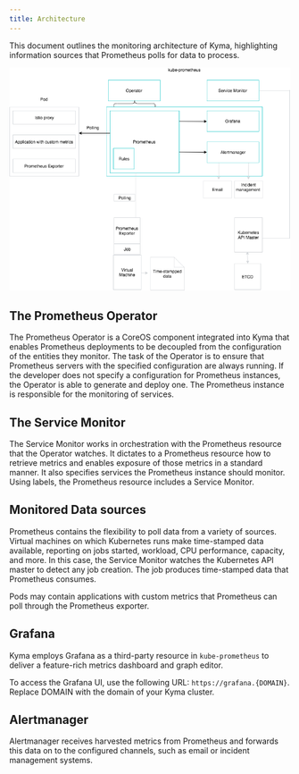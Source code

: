 ```yaml
---
title: Architecture
---
```


This document outlines the monitoring architecture of Kyma, highlighting information sources that Prometheus polls for data to process.


![Monitoring architecture in Kyma](./assets/monitoring.png)


## The Prometheus Operator

The Prometheus Operator is a CoreOS component integrated into Kyma that enables Prometheus deployments to be decoupled from the configuration of the entities they monitor. The task of the Operator is to ensure that Prometheus servers with the specified configuration are always running. If the developer does not specify a configuration for Prometheus instances, the Operator is able to generate and deploy one. The Prometheus instance is responsible for the monitoring of services.

## The Service Monitor

The Service Monitor works in orchestration with the Prometheus resource that the Operator watches. It dictates to a Prometheus resource how to retrieve metrics and enables exposure of those metrics in a standard manner. It also specifies services the Prometheus instance should monitor. Using labels, the Prometheus resource includes a Service Monitor.  

## Monitored Data sources

Prometheus contains the flexibility to poll data from a variety of sources. Virtual machines on which Kubernetes runs make time-stamped data available, reporting on jobs started, workload, CPU performance, capacity, and more. In this case, the Service Monitor watches the Kubernetes API master to detect any job creation. The job produces time-stamped data that Prometheus consumes.

Pods may contain applications with custom metrics that Prometheus can poll through the Prometheus exporter.

## Grafana

Kyma employs Grafana as a third-party resource in `kube-prometheus` to deliver a feature-rich metrics dashboard and graph editor.

To access the Grafana UI, use the following URL: `https://grafana.{DOMAIN}`. Replace DOMAIN with the domain of your Kyma cluster.

## Alertmanager

Alertmanager receives harvested metrics from Prometheus and forwards this data on to the configured channels, such as email or incident management systems.

